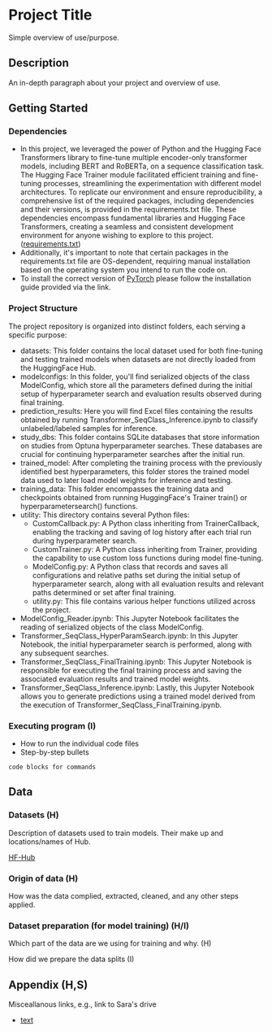 # Project Title

Simple overview of use/purpose.

## Description

An in-depth paragraph about your project and overview of use.

## Getting Started

### Dependencies

* In this project, we leveraged the power of Python and the Hugging Face Transformers library to fine-tune multiple encoder-only transformer models, including BERT and RoBERTa, on a sequence classification task. The Hugging Face Trainer module facilitated efficient training and fine-tuning processes, streamlining the experimentation with different model architectures. To replicate our environment and ensure reproducibility, a comprehensive list of the required packages, including dependencies and their versions, is provided in the requirements.txt file. These dependencies encompass fundamental libraries and Hugging Face Transformers, creating a seamless and consistent development environment for anyone wishing to explore to this project. ([requirements.txt](https://github.com/ilias-m-n/Transformer_SeqClassification_HFAPI/blob/main/requirements.txt))
* Additionally, it's important to note that certain packages in the requirements.txt file are OS-dependent, requiring manual installation based on the operating system you intend to run the code on.
* To install the correct version of [PyTorch](https://pytorch.org) please follow the installation guide provided via the link.

### Project Structure

The project repository is organized into distinct folders, each serving a specific purpose:

* datasets: This folder contains the local dataset used for both fine-tuning and testing trained models when datasets are not directly loaded from the HuggingFace Hub.
* modelconfigs: In this folder, you'll find serialized objects of the class ModelConfig, which store all the parameters defined during the initial setup of hyperparameter search and evaluation results observed during final training.
* prediction_results: Here you will find Excel files containing the results obtained by running Transformer_SeqClass_Inference.ipynb to classify unlabeled/labeled samples for inference.
* study_dbs: This folder contains SQLite databases that store information on studies from Optuna hyperparameter searches. These databases are crucial for continuing hyperparameter searches after the initial run.
* trained_model: After completing the training process with the previously identified best hyperparameters, this folder stores the trained model data used to later load model weights for inference and testing.
* training_data: This folder encompasses the training data and checkpoints obtained from running HuggingFace's Trainer train() or hyperparametersearch() functions.
* utility: This directory contains several Python files:
  * CustomCallback.py: A Python class inheriting from TrainerCallback, enabling the tracking and saving of log history after each trial run during hyperparameter search.
  * CustomTrainer.py: A Python class inheriting from Trainer, providing the capability to use custom loss functions during model fine-tuning.
  * ModelConfig.py: A Python class that records and saves all configurations and relative paths set during the initial setup of hyperparameter search, along with all evaluation results and relevant paths determined or set after final training.
  * utility.py: This file contains various helper functions utilized across the project.
* ModelConfig_Reader.ipynb: This Jupyter Notebook facilitates the reading of serialized objects of the class ModelConfig.
* Transformer_SeqClass_HyperParamSearch.ipynb: In this Jupyter Notebook, the initial hyperparameter search is performed, along with any subsequent searches.
* Transformer_SeqClass_FinalTraining.ipynb: This Jupyter Notebook is responsible for executing the final training process and saving the associated evaluation results and trained model weights.
* Transformer_SeqClass_Inference.ipynb: Lastly, this Jupyter Notebook allows you to generate predictions using a trained model derived from the execution of Transformer_SeqClass_FinalTraining.ipynb.

### Executing program (I)

* How to run the individual code files
* Step-by-step bullets
```
code blocks for commands
```

## Data

### Datasets (H)

Description of datasets used to train models. Their make up and locations/names of Hub.

[HF-Hub](https://huggingface.co/datasets/Databasesprojec/FinStmts_ConsUncons_Reduced_UndersampleMajority_French_SeqClass)

### Origin of data (H)

How was the data complied, extracted, cleaned, and any other steps applied.

### Dataset preparation (for model training) (H/I)

Which part of the data are we using for training and why. (H)

How did we prepare the data splits (I)

## Appendix (H,S)

Misceallanous links, e.g., link to Sara's drive
* [text](url/link)
